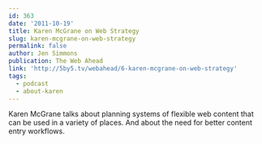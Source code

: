 ```yaml
---
id: 363
date: '2011-10-19'
title: Karen McGrane on Web Strategy
slug: karen-mcgrane-on-web-strategy
permalink: false
author: Jen Simmons
publication: The Web Ahead
link: 'http://5by5.tv/webahead/6-karen-mcgrane-on-web-strategy'
tags:
  - podcast
  - about-karen
---
```

Karen McGrane talks about planning systems of flexible web content that can be used in a variety of places. And about the need for better content entry workflows.
